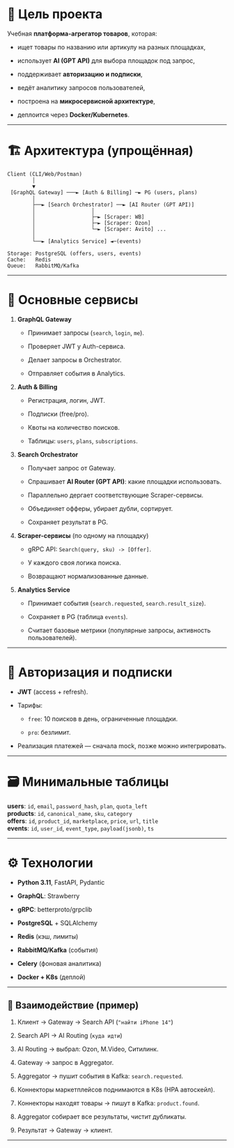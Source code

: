 # 🎯 Цель проекта

Учебная **платформа-агрегатор товаров**, которая:

- ищет товары по названию или артикулу на разных площадках,
    
- использует **AI (GPT API)** для выбора площадок под запрос,
    
- поддерживает **авторизацию и подписки**,
    
- ведёт аналитику запросов пользователей,
    
- построена на **микросервисной архитектуре**,
    
- деплоится через **Docker/Kubernetes**.
    

---

# 🏗 Архитектура (упрощённая)

```
Client (CLI/Web/Postman)
        │
        ▼
 [GraphQL Gateway] ───► [Auth & Billing] ─► PG (users, plans)
        │
        ├──► [Search Orchestrator] ──► [AI Router (GPT API)]
        │                  │
        │                  ├─► [Scraper: WB]
        │                  ├─► [Scraper: Ozon]
        │                  └─► [Scraper: Avito] ...
        │
        └──► [Analytics Service] ◄─(events)
        
Storage: PostgreSQL (offers, users, events)  
Cache:   Redis  
Queue:   RabbitMQ/Kafka  
```

---

# 🔩 Основные сервисы

1. **GraphQL Gateway**
    
    - Принимает запросы (`search`, `login`, `me`).
        
    - Проверяет JWT у Auth-сервиса.
        
    - Делает запросы в Orchestrator.
        
    - Отправляет события в Analytics.
        
2. **Auth & Billing**
    
    - Регистрация, логин, JWT.
        
    - Подписки (free/pro).
        
    - Квоты на количество поисков.
        
    - Таблицы: `users`, `plans`, `subscriptions`.
        
3. **Search Orchestrator**
    
    - Получает запрос от Gateway.
        
    - Спрашивает **AI Router (GPT API)**: какие площадки использовать.
        
    - Параллельно дергает соответствующие Scraper-сервисы.
        
    - Объединяет офферы, убирает дубли, сортирует.
        
    - Сохраняет результат в PG.
        
4. **Scraper-сервисы** (по одному на площадку)
    
    - gRPC API: `Search(query, sku) -> [Offer]`.
        
    - У каждого своя логика поиска.
        
    - Возвращают нормализованные данные.
        
5. **Analytics Service**
    
    - Принимает события (`search.requested`, `search.result_size`).
        
    - Сохраняет в PG (таблица `events`).
        
    - Считает базовые метрики (популярные запросы, активность пользователей).
        

---

# 🔐 Авторизация и подписки

- **JWT** (access + refresh).
    
- Тарифы:
    
    - `free`: 10 поисков в день, ограниченные площадки.
        
    - `pro`: безлимит.
        
- Реализация платежей — сначала mock, позже можно интегрировать.
    

---

# 🗃 Минимальные таблицы

**users**: `id`, `email`, `password_hash`, `plan`, `quota_left`  
**products**: `id`, `canonical_name`, `sku`, `category`  
**offers**: `id`, `product_id`, `marketplace`, `price`, `url`, `title`  
**events**: `id`, `user_id`, `event_type`, `payload(jsonb)`, `ts`

---

# ⚙️ Технологии

- **Python 3.11**, FastAPI, Pydantic
    
- **GraphQL**: Strawberry
    
- **gRPC**: betterproto/grpclib
    
- **PostgreSQL** + SQLAlchemy
    
- **Redis** (кэш, лимиты)
    
- **RabbitMQ/Kafka** (события)
    
- **Celery** (фоновая аналитика)
    
- **Docker + K8s** (деплой)
    


---

## 🔗 Взаимодействие (пример)

1. Клиент → Gateway → Search API (`"найти iPhone 14"`)
    
2. Search API → AI Routing (`куда идти`)
    
3. AI Routing → выбрал: Ozon, M.Video, Ситилинк.
    
4. Gateway → запрос в Aggregator.
    
5. Aggregator → пушит события в Kafka: `search.requested`.
    
6. Коннекторы маркетплейсов поднимаются в K8s (HPA автоскейл).
    
7. Коннекторы находят товары → пишут в Kafka: `product.found`.
    
8. Aggregator собирает все результаты, чистит дубликаты.
    
9. Результат → Gateway → клиент.

___ 
